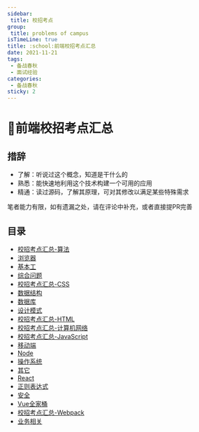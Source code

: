 ```yaml
---
sidebar:
 title: 校招考点
group:
 title: problems of campus
isTimeLine: true
title: :school:前端校招考点汇总
date: 2021-11-21
tags:
 - 备战春秋
 - 面试经验
categories:
 - 备战春秋
sticky: 2
---
```

# :school:前端校招考点汇总

## 措辞
* 了解：听说过这个概念，知道是干什么的
* 熟悉：能快速地利用这个技术构建一个可用的应用
* 精通：读过源码，了解其原理，可对其修改以满足某些特殊需求

笔者能力有限，如有遗漏之处，请在评论中补充，或者直接提PR完善

## 目录
* [校招考点汇总-算法](./algorithm.md)
* [浏览器](./browser.md)
* [基本工](./coder.md)
* [综合问题](./complex.md)
* [校招考点汇总-CSS](./css.md)
* [数据结构](./dataStruture.md)
* [数据库](./database.md)
* [设计模式](./designPattern.md)
* [校招考点汇总-HTML](./html.md)
* [校招考点汇总-计算机网络](./internet.md)
* [校招考点汇总-JavaScript](./javascript.md)
* [移动端](./mobile.md)
* [Node](./node.md)
* [操作系统](./os.md)
* [其它](./other.md)
* [React](./react.md)
* [正则表达式](./regexp.md)
* [安全](./safe.md)
* [Vue全家桶](./vue.md)
* [校招考点汇总-Webpack](./webpack.md)
* [业务相关](./work.md)

<tongji/>